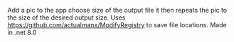 Add a pic to the app choose size of the output file it then repeats the pic to the size of the desired output size.
Uses https://github.com/actualmanx/ModifyRegistry to save file locations. 
Made in .net 8.0
